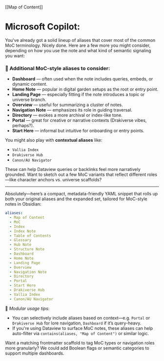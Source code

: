
[[Map of Content]]
# Microsoft Copilot:

You've already got a solid lineup of aliases that cover most of the common MoC terminology. Nicely done. Here are a few more you might consider, depending on how you use the note and what kind of semantic signaling you want:

### 🧭 Additional MoC-style aliases to consider:

- **Dashboard** — often used when the note includes queries, embeds, or dynamic content.
- **Home Note** — popular in digital garden setups as the root or entry point.
- **Landing Page** — especially fitting if the note introduces a topic or universe branch.
- **Overview** — useful for summarizing a cluster of notes.
- **Navigation Note** — emphasizes its role in guiding traversal.
- **Directory** — evokes a more archival or index-like tone.
- **Portal** — great for creative or narrative contexts (Drakiverse vibes, perhaps?).
- **Start Here** — informal but intuitive for onboarding or entry points.

You might also play with **contextual aliases** like:

- `Vallia Index`
- `Drakiverse Hub`
- `Canon/AU Navigator`

These can help Dataview queries or backlinks feel more narratively grounded. Want to sketch out a few MoC variants that reflect different roles—like character anchors vs. universe scaffolds?

---

Absolutely—here’s a compact, metadata-friendly YAML snippet that rolls up both your original aliases and the expanded set, tailored for MoC-style notes in Obsidian:

```yaml
aliases:
  - Map of Content
  - MoC
  - Index
  - Index Note
  - Table of Contents
  - Glossary
  - Hub Note
  - Structure Note
  - Dashboard
  - Home Note
  - Landing Page
  - Overview
  - Navigation Note
  - Directory
  - Portal
  - Start Here
  - Drakiverse Hub
  - Vallia Index
  - Canon/AU Navigator
```

🎯 _Modular usage tips_:

- You can selectively include aliases based on context—e.g. `Portal` or `Drakiverse Hub` for lore navigation, `Dashboard` if it’s query-heavy.
- If you're using Dataview to surface MoC notes, these aliases can help auto-filter via `contains(aliases, "Map of Content")` or similar logic.

Want a matching frontmatter scaffold to tag MoC types or navigation roles more granularly? We could add Boolean flags or semantic categories to support multiple dashboards.